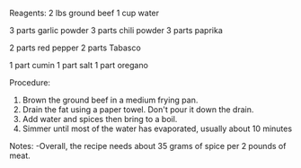 Reagents:
  2 lbs ground beef
  1 cup water

  3 parts garlic powder
  3 parts chili powder
  3 parts paprika

  2 parts red pepper
  2 parts Tabasco

  1 part cumin
  1 part salt
  1 part oregano

Procedure:
  1. Brown the ground beef in a medium frying pan.
  2. Drain the fat using a paper towel.  Don't pour it down the drain.
  3. Add water and spices then bring to a boil.
  4. Simmer until most of the water has evaporated, usually about 10 minutes

Notes:
  -Overall, the recipe needs about 35 grams of spice per 2 pounds of meat.
  
